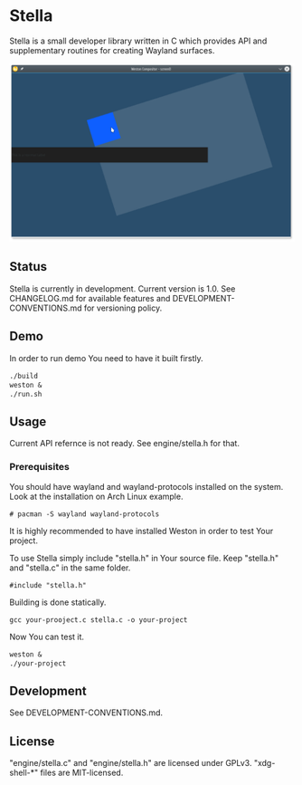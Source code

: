 # Stella

Stella is a small developer library written in C which provides API and supplementary routines for creating Wayland surfaces.

![](stella-in-mirage.png "Stella Demo in Mirage")

## Status

Stella is currently in development. Current version is 1.0. See CHANGELOG.md for available features and DEVELOPMENT-CONVENTIONS.md for versioning policy.

## Demo

In order to run demo You need to have it built firstly.

```
./build
weston &
./run.sh
```

## Usage

Current API refernce is not ready. See engine/stella.h for that.

### Prerequisites

You should have wayland and wayland-protocols installed on the system. Look at the installation on Arch Linux example.

```
# pacman -S wayland wayland-protocols
```

It is highly recommended to have installed Weston in order to test Your project.

To use Stella simply include "stella.h" in Your source file. Keep "stella.h" and "stella.c" in the same folder.

```
#include "stella.h"
```

Building is done statically.

```
gcc your-prooject.c stella.c -o your-project
```

Now You can test it.

```
weston &
./your-project
```

## Development

See DEVELOPMENT-CONVENTIONS.md.

## License

"engine/stella.c" and "engine/stella.h" are licensed under GPLv3. "xdg-shell-*" files are MIT-licensed.
